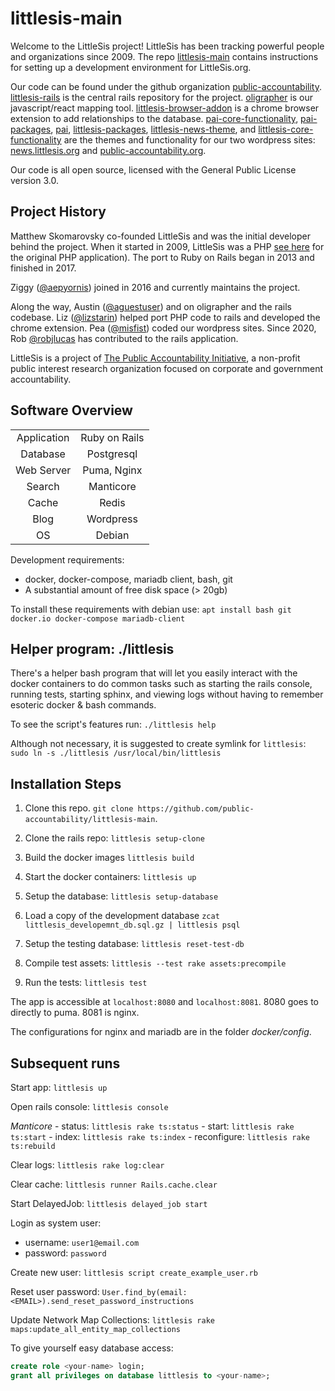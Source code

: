 # littlesis-main

Welcome to the LittleSis project! LittleSis has been tracking powerful people and organizations since 2009. The repo [littlesis-main](https://github.com/public-accountability/littlesis-main) contains instructions for setting up a development environment for LittleSis.org.

Our code can be found under the github organization [public-accountability](https://github.com/public-accountability). [littlesis-rails](https://github.com/public-accountability/littlesis-rails) is the central rails repository for the project. [oligrapher](https://github.com/public-accountability/oligrapher) is our javascript/react mapping tool. [littlesis-browser-addon](https://github.com/public-accountability/littlesis-browser-addon) is a chrome browser extension to add relationships to the database. [pai-core-functionality](https://github.com/public-accountability/pai-core-functionality), [pai-packages](https://github.com/public-accountability/pai-packages), [pai](https://github.com/public-accountability/pai), [littlesis-packages](https://github.com/public-accountability/littlesis-packages), [littlesis-news-theme](https://github.com/public-accountability/littlesis-news-theme), and [littlesis-core-functionality](https://github.com/public-accountability/littlesis-core-functionality) are the themes and functionality for our two wordpress sites: [news.littlesis.org](https://news.littlesis.org) and [public-accountability.org](https://public-accountability.org/).

Our code is all open source, licensed with the General Public License version 3.0.

## Project History

Matthew Skomarovsky co-founded LittleSis and was the initial developer behind the project. When it started in 2009, LittleSis was a PHP [see here](https://github.com/littlesis-org/littlesis) for the original PHP application). The port to Ruby on Rails began in 2013 and finished in 2017.

Ziggy ([@aepyornis](https://github.com/aepyornis)) joined in 2016 and currently maintains the project.

Along the way, Austin ([@aguestuser](https://github.com/aguestuser)) and on oligrapher and the rails codebase. Liz ([@lizstarin](https://github.com/lizstarin)) helped port PHP code to rails and
developed the chrome extension. Pea ([@misfist](https://github.com/misfist)) coded our wordpress sites. Since 2020, Rob [@robjlucas](https://github.com/robjlucas) has contributed to the rails application.

LittleSis is a project of [The Public Accountability Initiative](https://public-accountability.org/), a non-profit public interest research organization focused on corporate and government accountability.

## Software Overview

|             |               |
|:-----------:|:-------------:|
| Application | Ruby on Rails |
| Database    | Postgresql    |
| Web Server  | Puma, Nginx   |
| Search      | Manticore     |
| Cache       | Redis         |
| Blog        | Wordpress     |
| OS          | Debian        |

Development requirements:

* docker, docker-compose, mariadb client, bash, git
* A substantial amount of free disk space (> 20gb)

To install these requirements with debian use: `apt install bash git docker.io docker-compose mariadb-client`

## Helper program: ./littlesis

There's a helper bash program that will let you easily interact with the docker containers to do common tasks such as starting the rails console, running tests, starting sphinx, and viewing logs without having to remember esoteric docker & bash commands.

To see the script's features run: ```./littlesis help ```

Although not necessary, it is suggested to create symlink for `littlesis`: `sudo ln -s ./littlesis /usr/local/bin/littlesis`

## Installation Steps

1) Clone this repo. `git clone https://github.com/public-accountability/littlesis-main`.

2) Clone the rails repo: `littlesis setup-clone`

3) Build the docker images  `littlesis build`

4) Start the docker containers: `littlesis up`

5) Setup the database:  `littlesis setup-database`

6) Load a copy of the development database `zcat littlesis_developemnt_db.sql.gz | littlesis psql`

7) Setup the testing database: `littlesis reset-test-db`

8) Compile test assets: `littlesis --test rake assets:precompile`

9) Run the tests: ` littlesis test `

The app is accessible at `localhost:8080` and `localhost:8081`. 8080 goes to directly to puma. 8081 is nginx.

The configurations for nginx and mariadb are in the  folder _docker/config_.

## Subsequent runs

Start app: `littlesis up`

Open rails console: `littlesis console`

*Manticore*
    - status: `littlesis rake ts:status`
    - start: `littlesis rake ts:start`
    - index: `littlesis rake ts:index`
    - reconfigure: `littlesis rake ts:rebuild`

Clear logs:  `littlesis rake log:clear`

Clear cache: `littlesis runner Rails.cache.clear`

Start DelayedJob: `littlesis delayed_job start`

Login as system user:

* username: `user1@email.com`
* password: `password`


Create new user: `littlesis script create_example_user.rb`

Reset user password:  `User.find_by(email: <EMAIL>).send_reset_password_instructions`

Update Network Map Collections: `littlesis rake maps:update_all_entity_map_collections`


To give yourself easy database access:

``` sql
create role <your-name> login;
grant all privileges on database littlesis to <your-name>;
```
